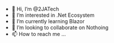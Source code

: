 - 👋 Hi, I’m @2JATech
- 👀 I’m interested in .Net Ecosystem
- 🌱 I’m currently learning Blazor
- 💞️ I’m looking to collaborate on Nothoing
- 📫 How to reach me ...

<!---
2JATech/2JATech is a ✨ special ✨ repository because its `README.md` (this file) appears on your GitHub profile.
You can click the Preview link to take a look at your changes.
--->
